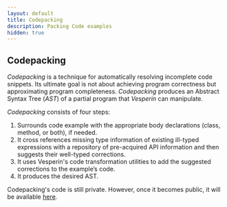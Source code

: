 ```yaml
---
layout: default
title: Codepacking
description: Packing Code examples
hidden: true
---
```


## Codepacking

_Codepacking_ is a technique for automatically resolving incomplete code snippets. Its ultimate goal is not about achieving program correctness but approximating program completeness. _Codepacking_ produces an Abstract Syntax Tree (_AST_) of a partial program that _Vesperin_ can manipulate. 

_Codepacking_ consists of four steps:

1. Surrounds code example with the appropriate body declarations (class, method, or both), if needed. 
2. It cross references missing type information of existing ill-typed expressions with a repository of pre-acquired API information and then suggests their well-typed corrections. 
3. It uses Vesperin's code transformation utilities to add the suggested corrections to the example’s code. 
4. It produces the desired AST.


Codepacking's code is still private. However, once it becomes public, it 
will be available <a href="https://github.com/vesperin/" target="_blank">here</a>.

